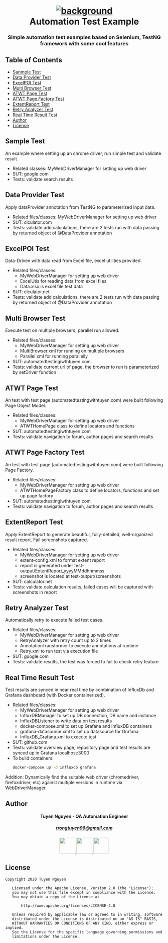 <h1 align="center">
  <br>
  <a href="background"><img src="https://github.com/trongtuyen96/automationTestExample/blob/master/Background_with_title.PNG" alt="background"></a>
  <br>
  Automation Test Example
  <br>
</h1>

<h3 align="center" style="bold">Simple automation test examples based on Selenium, TestNG framework with some cool features</h3>

## Table of Contents
- [Sanmple Test](#sample-test)
- [Data Provider Test](#data-provider-test)
- [ExcelPOI Test](#excelpoi-test)
- [Multi Browser Test](#multi-browser-test)
- [ATWT Page Test](#atwt-page-test)
- [ATWT Page Factory Test](#atwt-page-factory-test)
- [ExtentReport Test](#extentreport-test)
- [Retry Analyzer Test](#retry-analyzer-test)
- [Real Time Result Test](#real-time-result-test)
- [Author](#author)
- [License](#license)

## Sample Test
An example where setting up an chrome driver, run simple test and validate result.
- Related classes: MyWebDriverManager for setting up web driver
- SUT: google.com
- Tests: validate search results


## Data Provider Test
Apply dataProvider annotation from TestNG to parameterized input data.
- Related files/classes: MyWebDriverManager for setting up web driver
- SUT: clculator.com
- Tests: validate add calculations, there are 2 tests run with data passing by returned object of @DataProvider annotation

## ExcelPOI Test
Data-Driven with data read from Excel file, excel utilities provided.
- Related files/classes: 
	- MyWebDriverManager for setting up web driver
	- ExcelUtis for reading data from excel files
	- Data.xlsx is excel file test data
- SUT: clculator.net
- Tests: validate add calculations, there are 2 tests run with data passing by returned object of @DataProvider annotation

## Multi Browser Test
Execute test on multiple browsers, parallel run allowed.
- Related files/classes: 
	- MyWebDriverManager for setting up web driver
	- MultiBrowser.xml for running on multiple browsers
	- Parallel.xml for running parallelly
- SUT: automatedtestingiwthtuyen.com
- Tests: validate current url of page, the browser to run is parameterized by setDriver function

## ATWT Page Test
An test with test page (automatedtestingwithtuyen.com) were built following Page Object Model.
- Related files/classes: 
	- MyWebDriverManager for setting up web driver
	- ATWTHomePage class to define locators and functions
- SUT: automatedtestingiwthtuyen.com
- Tests: validate navigation to forum, author pages and search results

## ATWT Page Factory Test
An test with test page (automatedtestingwithtuyen.com) were built following Page Factory.
- Related files/classes: 
	- MyWebDriverManager for setting up web driver
	- ATWTHomePageFactory class to define locators, functions and set up page factory
- SUT: automatedtestingiwthtuyen.com
- Tests: validate navigation to forum, author pages and search results

## ExtentReport Test
Apply ExtentReport to generate beautiful, fully-detailed, well-organized result report. Fail screenshots captured.
- Related files/classes: 
	- MyWebDriverManager for setting up web driver
	- extent-config.xml to format extent report
	- report is generated under test-output/ExtentReport_yyyyMMddhhmmss
	- screenshot is located at test-output/screenshots
- SUT: calculator.net
- Tests: validate calculation results, failed cases will be captured with screenshots in report

## Retry Analyzer Test
Automatically retry to execute failed test cases.
- Related files/classes: 
	- MyWebDriverManager for setting up web driver
	- RetryAnalyzer with retry count up to 2 times
	- AnnotationTransformer to execute annotations at runtime
	- Retry.xml to run test via execution file
- SUT: google.com
- Tests: validate results, the test was forced to fail to check retry feature

## Real Time Result Test
Test results are synced in near real time by combination of InfluxDb and Grafana dashboard (with Docker containerized).
- Related files/classes: 
	- MyWebDriverManager for setting up web driver
	- InfluxDBManager to set up DB connection, DB name and instance
	- InfluxDBListener to write data on test results
	- docker-compose.xml to set up Grafana and InfluxDB containers
	- grafana-datasource.xml to set up datasource for Grafana
	- InfluxDB_Grafana.xml to execute test
- SUT: github.com
- Tests: validate overview page, repository page and test results are synced up in Grafana localhost:3000
- To build containers: 
	```bash
	docker-compose up -d influxdb grafana
	```

Addition: Dynamically find the suitable web driver (chromedriver, firefoxdriver, etc) against multiple versions in runtime via WebDriverManager.

## Author
<h4 align="center">
	Tuyen Nguyen - QA Automation Engineer
	</h4>
	<h5 align="center">
	<a href="trongtuyen96@gmail.com">trongtuyen96@gmail.com</a>
	</h5>
<p align="center">
	 <a alt="Github" href="https://github.com/trongtuyen96">
    <img src="https://user-images.githubusercontent.com/25218255/47360756-794c1f00-d6fa-11e8-86fa-7b1c2e4dda92.png" width="50">
  </a>
		 <a alt="LinkedIn" href="https://www.linkedin.com/in/tuyennguyen96/">
    <img src="https://user-images.githubusercontent.com/25218255/47360366-8583ac80-d6f9-11e8-8871-219802a9a162.png" width="50">
  </a>
		 <a alt="Facebook" href="https://www.facebook.com/tuyen.trong.3">
    <img src="https://user-images.githubusercontent.com/25218255/47360363-84eb1600-d6f9-11e8-8029-818481536200.png" width="50">
  </a>
</p>

## License
~~~~
Copyright 2020 Tuyen Nguyen

   Licensed under the Apache License, Version 2.0 (the "License");
   you may not use this file except in compliance with the License.
   You may obtain a copy of the License at

       http://www.apache.org/licenses/LICENSE-2.0

   Unless required by applicable law or agreed to in writing, software
   distributed under the License is distributed on an "AS IS" BASIS,
   WITHOUT WARRANTIES OR CONDITIONS OF ANY KIND, either express or implied.
   See the License for the specific language governing permissions and
   limitations under the License.
~~~~
